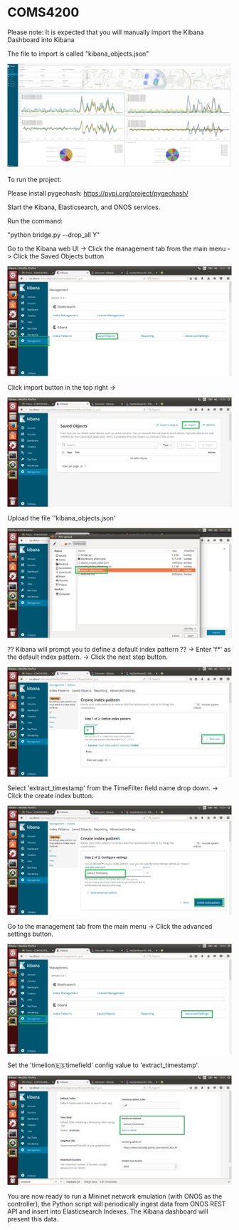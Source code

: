# COMS4200

Please note: It is expected that you will manually import the Kibana Dashboard into Kibana

The file to import is called "kibana_objects.json"

![alt text](https://github.com/LiamCosgrove/COMS4200/blob/master/dashboard_photo.png)

To run the project:

Please install pygeohash:
https://pypi.org/project/pygeohash/

Start the Kibana, Elasticsearch, and ONOS services.

Run the command:

"python bridge.py --drop_all Y"

Go to the Kibana web UI ->
Click the management tab from the main menu ->
Click the Saved Objects button

![alt text](https://github.com/LiamCosgrove/COMS4200/blob/master/images/kibana_setup/kibana1.png)

Click import button in the top right ->

![alt text](https://github.com/LiamCosgrove/COMS4200/blob/master/images/kibana_setup/kibana2.png)

Upload the file ''kibana_objects.json'

![alt text](https://github.com/LiamCosgrove/COMS4200/blob/master/images/kibana_setup/kibana3.png)

?? Kibana will prompt you to define a default index pattern ?? ->
Enter 'f*' as the default index pattern. -> 
Click the next step button.

![alt text](https://github.com/LiamCosgrove/COMS4200/blob/master/images/kibana_setup/kibana4.png)

Select 'extract_timestamp' from the TimeFilter field name drop down. ->
Click the create index button.

![alt text](https://github.com/LiamCosgrove/COMS4200/blob/master/images/kibana_setup/kibana5.png)

Go to the management tab from the main menu ->
Click the advanced settings button.

![alt text](https://github.com/LiamCosgrove/COMS4200/blob/master/images/kibana_setup/kibana6.png)

Set the 'timelion:es:timefield' config value to 'extract_timestamp'.

![alt text](https://github.com/LiamCosgrove/COMS4200/blob/master/images/kibana_setup/kibana7.png)

You are now ready to run a Mininet network emulation (with ONOS as the controller), the Python script will periodically ingest data from ONOS REST API and insert into Elasticsearch Indexes. The Kibana dashboard will present this data.
